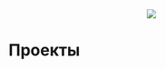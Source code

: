 <div id="header" align="center">
  <img src="https://github.com/public/moarcats/blob/master/cats/92.gif"/>
</div>

<h1 tabindex="-1" class="heading-element" dir="auto">Проекты</h1>
